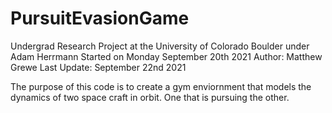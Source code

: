 # PursuitEvasionGame
Undergrad Research Project at the University of Colorado Boulder under Adam Herrmann 
Started on Monday September 20th 2021
Author: Matthew Grewe
Last Update: September 22nd 2021

The purpose of this code is to create a gym enviornment that models the dynamics of two space craft in orbit. One that is pursuing the other.
